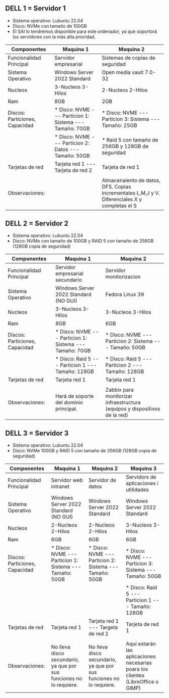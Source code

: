  # 

## DELL 1 = Servidor 1

   - Sistema operativo: Lubuntu 22.04
   - Disco: NVMe con tamaño de 100GB
   - El SAI lo tendremos disponible para este ordenador, ya que soportorá los servidores con la más alta prioridad.

| Componentes                    | Maquina 1                                                  | Maquina 2                                               |
|--------------------------------|------------------------------------------------------------|---------------------------------------------------------|
| Funcionalidad Principal        | Servidor empresarial                                       | Sistemas de copias de seguridad                         |
| Sistema Operativo              | Windows Server 2022 Standard                               | Open media vault 7.0-32                                 |
| Nucleos                        | 3-Nucleos 3-Hilos                                          | 2-Nucleos 2-Hilos                                       |
| Ram                            | 8GB                                                        | 2GB                                                     |
| Discos: Particiones, Capacidad | * Disco: NVME  --- Particion 1: Sistema  --- Tamaño: 70GB  | * Disco: NVME --- Particion 3: Sistema --- Tamaño: 25GB |
|                                | * Disco: NVME  --- Particion 2: Datos  --- Tamaño: 50GB    | * Raid 5 con tamaño de 256GB y 128GB de seguridad       |
| Tarjetas de red                | Tarjeta red 1 --- Tarjeta de red 2                         | Tarjeta de red 1                                        |
|                                |                                                            |                                                         |
| Observaciones:                 |                                                            | Almacenaiento de datos, DFS. Copias incrementales L,M,J y V. Diferenciales X y completas el S |



## DELL 2 = Servidor 2

   - Sistema operativo: Lubuntu 22.04
   - Disco: NVMe con tamaño de 100GB y RAID 5 con tamaño de 256GB (128GB copia de seguridad)

| Componentes                    | Maquina 1                                                  | Maquina 2                                                                  |
|--------------------------------|------------------------------------------------------------|----------------------------------------------------------------------------|
| Funcionalidad Principal        | Servidor empresarial secundario                            | Servidor monitorizacion                                                    |
| Sistema Operativo              | Windows Server 2022 Standard (NO GUI)                      | Fedora Linux 39                                                            |
| Nucleos                        | 3-Nucleos 3-Hilos                                          | 3-Nucleos 3-Hilos                                                          |
| Ram                            | 8GB                                                        | 6GB                                                                        |
| Discos: Particiones, Capacidad | * Disco: NVME --- Particion 1: Sistema --- Tamaño: 70GB    | * Disco: NVME --- Particion 2: Sistema --- Tamaño: 50GB                    |
|                                | * Disco: Raid 5 --- Particion 1 --- Tamaño: 128GB          | * Disco: Raid 5 --- Particion 2 --- Tamaño: 128GB                          |
| Tarjetas de red                | Tarjeta red 1                                              | Tarjeta red 1                                                              |
|                                |                                                            |                                                                            |
| Observaciones:                 | Hará de soporte del dominio principal.                     | Zabbix para monitorizar infraestructura (equipos y dispositivos de la red) |   


## DELL 3 = Servidor 3
  
   - Sistema operativo: Lubuntu 22.04
   - Disco: NVMe 100GB y RAID 5 con tamaño de 256GB (128GB copia de seguridad)
     
| Componentes                    | Maquina 1                                                           | Maquina 2                                                           | Maquina 3                                               |
|--------------------------------|---------------------------------------------------------------------|---------------------------------------------------------------------|---------------------------------------------------------|
| Funcionalidad Principal        | Servidor web intranet                                               | Servidor de datos                                                   | Servidors de aplicaciones i utilidades                  |
| Sistema Operativo              | Windows Server 2022 Standard (NO GUI)                               |  Windows Server 2022 Standard                                       | Windows Server 2022 Standard                            |
| Nucleos                        | 2-Nucleos 2-Hilos                                                   | 2-Nucleos 2-Hilos                                                   | 3-Nucleos 3-Hilos                                       |
| Ram                            | 6GB                                                                 | 6GB                                                                 | 6GB                                                     |
| Discos: Particiones, Capacidad | * Disco: NVME --- Particion 1: Sistema --- Tamaño: 50GB             | * Disco: NVME --- Particion 2: Sistema --- Tamaño: 50GB             | * Disco: NVME --- Particion 3: Sistema --- Tamaño: 50GB |
|                                |                                                                     |                                                                     | * Disco: Raid 5 --- Particion 1 --- Tamaño: 128GB       |
| Tarjetas de red                | Tarjeta red 1                                                       | Tarjeta red 1 --- Targeta de red 2                                  | Tarjeta de red 1                                        |
|                                |                                                                     |                                                                     |                                                         |
| Observaciones:                 | No lleva disco secundario, ya que por sus funciones no lo requiere. | No lleva disco secundario, ya que por sus funciones no lo requiere. | Aquí estarán las aplicaciones necesarias poara los clientes (LibreOffice o GIMP) |



